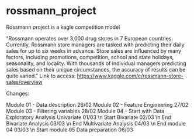 # rossmann_project

Rossmann project is a kagle competition model

"Rossmann operates over 3,000 drug stores in 7 European countries. Currently, Rossmann store managers are tasked with predicting their daily sales for up to six weeks in advance.
Store sales are influenced by many factors, including promotions, competition, school and state holidays, seasonality, and locality. 
With thousands of individual managers predicting sales based on their unique circumstances, the accuracy of results can be quite varied."
Link to access: https://www.kaggle.com/c/rossmann-store-sales/overview

Changes:

Module 01 - Data description 26/02
Module 02 - Feature Engineering 27/02
Module 03 - Filtering variables 28/02
Module 04 - Start with Data Exploratory Analysis Univariate 01/03
         \n Start Bivariate 02/03
         \n End Bivariate Analysis 03/03
         \n End Multivariate Analysis 04/03
         \n End module 04 03/03
         \n Start module 05 Data preparation 06/03 
